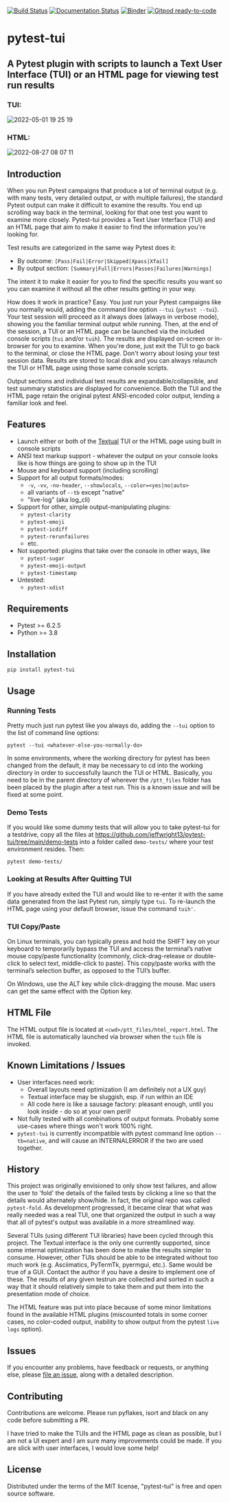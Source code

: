 [![Build Status](https://app.travis-ci.com/jsh/trendlist.svg?branch=master)](https://app.travis-ci.com/jsh/trendlist)
[![Documentation Status](https://readthedocs.org/projects/trendlist/badge/?version=latest)](https://trendlist.readthedocs.io/en/latest/?badge=latest)
[![Binder](https://mybinder.org/badge_logo.svg)](https://mybinder.org/v2/gh/jsh/trendlist-notebooks/master)
[![Gitpod ready-to-code](https://img.shields.io/badge/Gitpod-ready--to--code-908a85?logo=gitpod)](https://gitpod.io/#https://github.com/jsh/trendlist)

# pytest-tui
## A Pytest plugin with scripts to launch a Text User Interface (TUI) or an HTML page for viewing test run results

### TUI:
![2022-05-01 19 25 19](https://user-images.githubusercontent.com/4308435/166174159-b442a5b5-416d-42a0-badd-7401e9980e47.gif)

### HTML:
![2022-08-27 08 07 11](https://user-images.githubusercontent.com/4308435/187034046-312b1ee8-0f7b-49a1-994f-9c38a9d3941c.gif)

## Introduction
When you run Pytest campaigns that produce a lot of terminal output (e.g. with many tests, very detailed output, or with multiple failures), the standard Pytest output can make it difficult to examine the results. You end up scrolling way back in the terminal, looking for that one test you want to examine more closely. Pytest-tui provides a Text User Interface (TUI) and an HTML page that aim to make it easier to find the information you're looking for.

Test results are categorized in the same way Pytest does it:

- By outcome: `[Pass|Fail|Error|Skipped|Xpass|Xfail]`
- By output section: `[Summary|Full|Errors|Passes|Failures|Warnings]`

The intent it to make it easier for you to find the specific results you want so you can examine it without all the other results getting in your way.

How does it work in practice? Easy. You just run your Pytest campaigns like you normally would, adding the command line option `--tui` (`pytest --tui`). Your test session will proceed as it always does (always in verbose mode), showing you the familiar terminal output while running. Then, at the end of the session, a TUI or an HTML page can be launched via the included console scripts (`tui` and/or `tuih`). The results are displayed on-screen or in-browser for you to examine. When you're done, just exit the TUI to go back to the terminal, or close the HTML page. Don't worry about losing your test session data. Results are stored to local disk and you can always relaunch the TUI or HTML page using those same console scripts.

Output sections and individual test results are expandable/collapsible, and test summary statistics are displayed for convenience. Both the TUI and the HTML page retain the original pytest ANSI-encoded color output, lending a familiar look and feel.

## Features
- Launch either or both of the [Textual](https://github.com/Textualize/textual) TUI or the HTML page using built in console scripts
- ANSI text markup support - whatever the output on your console looks like is how things are going to show up in the TUI
- Mouse and keyboard support (including scrolling)
- Support for all output formats/modes:
  - `-v`, `-vv`, `-no-header`, `--showlocals`, `--color=<yes|no|auto>`
  - all variants of `--tb` except "native"
  - "live-log" (aka log_cli)
- Support for other, simple output-manipulating plugins:
  - `pytest-clarity`
  - `pytest-emoji`
  - `pytest-icdiff`
  - `pytest-rerunfailures`
  - etc.
- Not supported: plugins that take over the console in other ways, like
  - `pytest-sugar`
  - `pytest-emoji-output`
  - `pytest-timestamp`
- Untested:
  - `pytest-xdist`

## Requirements
- Pytest >= 6.2.5
- Python >= 3.8

## Installation
`pip install pytest-tui`

## Usage

### Running Tests

Pretty much just run pytest like you always do, adding the `--tui` option to the list of command line options:

`pytest --tui <whatever-else-you-normally-do>`

In some environments, where the working directory for pytest has been changed from the default, it may be necessary to cd into the working directory in order to successfully launch the TUI or HTML. Basically, you need to be in the parent directory of wherever the `/ptt_files` folder has been placed by the plugin after a test run. This is a known issue and will be fixed at some point.

### Demo Tests

If you would like some dummy tests that will allow you to take pytest-tui for a testdrive, copy all the files at https://github.com/jeffwright13/pytest-tui/tree/main/demo-tests into a folder called `demo-tests/` where your test environment resides. Then:

`pytest demo-tests/`

### Looking at Results After Quitting TUI

If you have already exited the TUI and would like to re-enter it with the same data generated from the last Pytest run, simply type `tui`. To re-launch the HTML page using your default browser, issue the command `tuih'`.

### TUI Copy/Paste

On Linux terminals, you can typically press and hold the SHIFT key on your keyboard to temporarily bypass the TUI and access the terminal’s native mouse copy/paste functionality (commonly, click-drag-release or double-click to select text, middle-click to paste). This copy/paste works with the terminal’s selection buffer, as opposed to the TUI’s buffer.

On Windows, use the ALT key while click-dragging the mouse. Mac users can get the same effect with the Option key.

## HTML File

The HTML output file is located at `<cwd>/ptt_files/html_report.html`. The HTML file is automatically launched via browser when the `tuih` file is invoked.

## Known Limitations / Issues

- User interfaces need work:
  - Overall layouts need optimization (I am definitely not a UX guy)
  - Textual interface may be sluggish, esp. if run within an IDE
  - All code here is like a sausage factory: pleasant enough, until you look inside - do so at your own peril!
- Not fully tested with all combinations of output formats. Probably some use-cases where things won't work 100% right.
- `pytest-tui` is currently incompatible with pytest command line option `--tb=native`, and will cause an INTERNALERROR if the two are used together.

## History

This project was originally envisioned to only show test failures, and allow the user to 'fold' the details of the failed tests by clicking a line so that the details would alternately show/hide. In fact, the original repo was called `pytest-fold`. As development progressed, it became clear that what was really needed was a real TUI, one that organized the output in such a way that all of pytest's output was available in a more streamlined way.

Several TUIs (using different TUI libraries) have been cycled through this project. The Textual interface is the only one currently supported, since some internal optimization has been done to make the results simpler to consume. However, other TUIs should be able to be integrated without too much work (e.g. Asciimatics, PyTermTk, pyermgui, etc.). Same would be true of a GUI. Contact the author if you have a desire to implement one of these. The results of any given testrun are collected and sorted in such a way that it should relatively simple to take them and put them into the presentation mode of choice.

The HTML feature was put into place because of some minor limitations found in the available HTML plugins (miscounted totals in some corner cases, no color-coded output, inability to show output from the pytest `live logs` option).

## Issues

If you encounter any problems, have feedback or requests, or anything else, please [file an issue](https://github.com/jeffwright13/pytest-tui/issues/new), along with a detailed description.

## Contributing

Contributions are welcome. Please run pyflakes, isort and black on any code before submitting a PR.

I have tried to make the TUIs and the HTML page as clean as possible, but I am not a UI expert and I am sure many improvements could be made. If you are slick with user interfaces, I would love some help!

## License

Distributed under the terms of the MIT license, "pytest-tui" is free and open source software.
